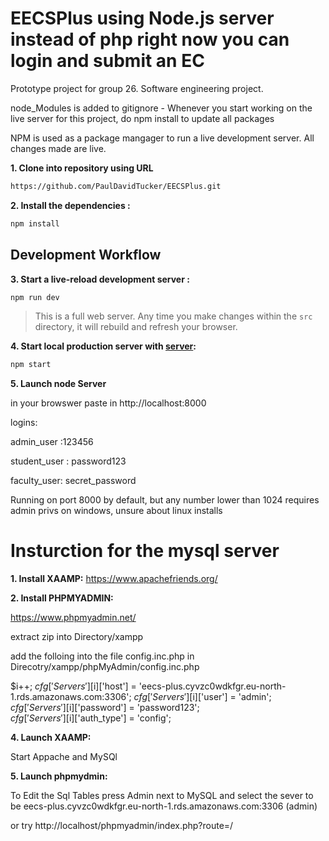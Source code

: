 # EECSPlus using Node.js server instead of php  right now you can login and submit an EC  
Prototype project for group 26. Software engineering project.


node_Modules is added to gitignore - Whenever you start working on the live server for this project, do npm install to update all packages

NPM is used as a package mangager to run a live development server. All changes made are live.

**1. Clone into repository using URL**

```sh
https://github.com/PaulDavidTucker/EECSPlus.git
```

**2. Install the dependencies :**

```sh
npm install
```

## Development Workflow


**3. Start a live-reload development server :**

```sh
npm run dev
```

> This is a full web server. Any time you make changes within the `src` directory, it will rebuild and refresh your browser.


**4. Start local production server with [server](https://github.com/tapio/live-server):**

```sh
npm start

```

**5. Launch node Server**

in your browswer paste  in   http://localhost:8000

logins:

admin_user :123456

student_user : password123


faculty_user: secret_password
 


Running on port 8000 by default, but any number lower than 1024 requires admin privs on windows, unsure about linux installs





# Insturction for the mysql server




**1. Install XAAMP:**
https://www.apachefriends.org/


**2. Install PHPMYADMIN:**

https://www.phpmyadmin.net/

extract zip into  Directory/xampp

add the  folloing into the file config.inc.php in   Direcotry/xampp/phpMyAdmin/config.inc.php

$i++;
$cfg['Servers'][$i]['host'] = 'eecs-plus.cyvzc0wdkfgr.eu-north-1.rds.amazonaws.com:3306'; 
$cfg['Servers'][$i]['user'] = 'admin';   
$cfg['Servers'][$i]['password'] = 'password123';  
$cfg['Servers'][$i]['auth_type'] = 'config';      





**4. Launch XAAMP:**

Start Appache and MySQl


 

 
**5. Launch phpmydmin:**

To Edit the Sql Tables press Admin next to MySQL and select the sever to be  eecs-plus.cyvzc0wdkfgr.eu-north-1.rds.amazonaws.com:3306  (admin)
 
 or try http://localhost/phpmyadmin/index.php?route=/
